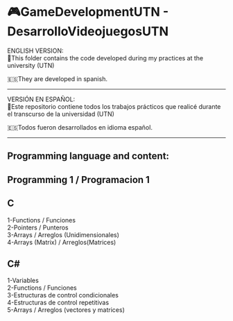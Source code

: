 # __🎮GameDevelopmentUTN - DesarrolloVideojuegosUTN__  

ENGLISH VERSION:  
📂This folder contains the code developed during my practices at the university (UTN)

🇪🇸They are developed in spanish.

---------------------------------
VERSIÓN EN ESPAÑOL:  
📂Este repositorio contiene todos los trabajos prácticos que realicé durante el transcurso de la universidad (UTN)

🇪🇸Todos fueron desarrollados en idioma español.

__________________

Programming language and content:
---------------------------------

Programming 1 / Programacion 1
-------------------------------
C
--
1-Functions / Funciones  
2-Pointers / Punteros  
3-Arrays  / Arreglos (Unidimensionales)  
4-Arrays (Matrix) / Arreglos(Matrices)  

C#
--
1-Variables  
2-Functions / Funciones  
3-Estructuras de control condicionales  
4-Estructuras de control repetitivas  
5-Arrays / Arreglos (vectores y matrices)  
